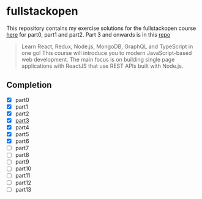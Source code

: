 # fullstackopen

This repository contains my exercise solutions for the fullstackopen course [here](https://fullstackopen.com/en/) for part0, part1 and part2. Part 3 and onwards is in this [repo](https://github.com/HarshNarayanJha/fullstackopen-backend)

> Learn React, Redux, Node.js, MongoDB, GraphQL and TypeScript in one go! This course will introduce you to modern JavaScript-based web development. The main focus is on building single page applications with ReactJS that use REST APIs built with Node.js.

## Completion
- [x] part0
- [x] part1
- [x] part2
- [x] [part3](https://github.com/HarshNarayanJha/fullstackopen-backend/tree/main/part3)
- [x] part4
- [x] part5
- [x] part6
- [ ] part7
- [ ] part8
- [ ] part9
- [ ] part10
- [ ] part11
- [ ] part12
- [ ] part13
